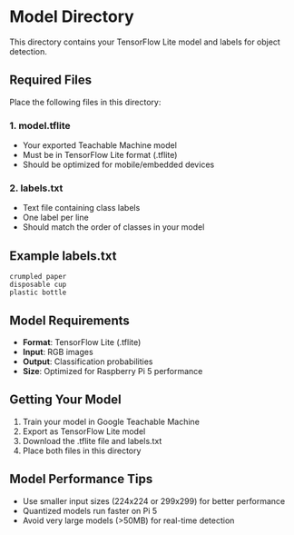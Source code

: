 # Model Directory

This directory contains your TensorFlow Lite model and labels for object detection.

## Required Files

Place the following files in this directory:

### 1. model.tflite
- Your exported Teachable Machine model
- Must be in TensorFlow Lite format (.tflite)
- Should be optimized for mobile/embedded devices

### 2. labels.txt
- Text file containing class labels
- One label per line
- Should match the order of classes in your model

## Example labels.txt

```
crumpled paper
disposable cup
plastic bottle
```

## Model Requirements

- **Format**: TensorFlow Lite (.tflite)
- **Input**: RGB images
- **Output**: Classification probabilities
- **Size**: Optimized for Raspberry Pi 5 performance

## Getting Your Model

1. Train your model in Google Teachable Machine
2. Export as TensorFlow Lite model
3. Download the .tflite file and labels.txt
4. Place both files in this directory

## Model Performance Tips

- Use smaller input sizes (224x224 or 299x299) for better performance
- Quantized models run faster on Pi 5
- Avoid very large models (>50MB) for real-time detection

